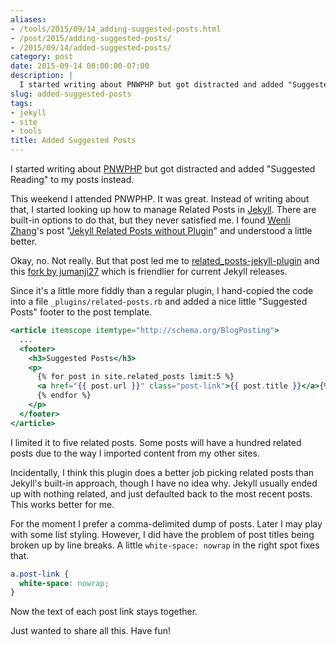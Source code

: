 ```yaml
---
aliases:
- /tools/2015/09/14_adding-suggested-posts.html
- /post/2015/adding-suggested-posts/
- /2015/09/14/added-suggested-posts/
category: post
date: 2015-09-14 00:00:00-07:00
description: |
  I started writing about PNWPHP but got distracted and added "Suggested Reading" to my posts instead.
slug: added-suggested-posts
tags:
- jekyll
- site
- tools
title: Added Suggested Posts
---
```


I started writing about [PNWPHP](http://www.pnwphp.com/) but got distracted and added "Suggested Reading" to my posts instead.

<!--more-->

This weekend I attended PNWPHP. It was great. Instead of writing about that, I started looking up how to manage Related Posts in [Jekyll](../../../card/Jekyll.md). There are built-in options to do that, but they never satisfied me. I found [Wenli Zhang](http://zhangwenli.com/)'s post "[Jekyll Related Posts without Plugin](http://zhangwenli.com/blog/2014/07/15/jekyll-related-posts-without-plugin/)" and understood a little better.

Okay, no. Not really. But that post led me to [related_posts-jekyll-plugin](https://github.com/LawrenceWoodman/related_posts-jekyll_plugin) and this [fork by jumanji27](https://github.com/jumanji27/related_posts-jekyll_plugin) which is friendlier for current Jekyll releases.

Since it's a little more fiddly than a regular plugin, I hand-copied the code into a file `_plugins/related-posts.rb` and added a nice little "Suggested Posts" footer to the post template.

````handlebars
<article itemscope itemtype="http://schema.org/BlogPosting">
  ...
  <footer>
    <h3>Suggested Posts</h3>
    <p>
      {% for post in site.related_posts limit:5 %}
      <a href="{{ post.url }}" class="post-link">{{ post.title }}</a>{% unless forloop.last %}, {% endunless %}
      {% endfor %}
    </p>
  </footer>
</article>
````

I limited it to five related posts. Some posts will have a hundred related posts due to the way I imported content from my other sites.

Incidentally, I think this plugin does a better job picking related posts than Jekyll's built-in approach, though I have no idea why. Jekyll usually ended up with nothing related, and just defaulted back to the most recent posts. This works better for me.

For the moment I prefer a comma-delimited dump of posts. Later I may play with some list styling. However, I did have the problem of post titles being broken up by line breaks. A little `white-space: nowrap` in the right spot fixes that.

````css
a.post-link {
  white-space: nowrap;
}
````

Now the text of each post link stays together.

Just wanted to share all this. Have fun!

